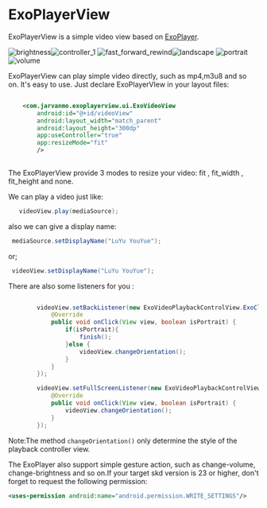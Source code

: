 # ExoPlayerView
ExoPlayerView is a simple video view based on [ExoPlayer](https://github.com/google/ExoPlayer).

![brightness](/images/brightness.png)![controller_1](/images/conroller_1.png)
![fast_forward_rewind](/images/fastforward_rewind.png)![landscape](/images/landscap.png)
![portrait](/images/portrait.png)![volume](/images/volume.png)

ExoPlayerView can play simple video directly, such as mp4,m3u8 and so on.
It's easy to use.
Just declare ExoPlayerVIew in your layout files:
```xml

    <com.jarvanmo.exoplayerview.ui.ExoVideoView
        android:id="@+id/videoView"
        android:layout_width="match_parent"
        android:layout_height="300dp"
        app:useController="true"
        app:resizeMode="fit"
        />
        
```
The ExoPlayerView provide 3 modes to resize your video: fit ,  fit_width , fit_height
and none.

We can play a video just like:
```java
   videoView.play(mediaSource);
```
also we can give a display name:
```java
 mediaSource.setDisplayName("LuYu YouYue");
```
or;
```java
 videoView.setDisplayName("LuYu YouYue");
```


There are also some listeners for you :
```java

        videoView.setBackListener(new ExoVideoPlaybackControlView.ExoClickListener() {
            @Override
            public void onClick(View view, boolean isPortrait) {
                if(isPortrait){
                    finish();
                }else {
                    videoView.changeOrientation();
                }
            }
        });

```

```java
        videoView.setFullScreenListener(new ExoVideoPlaybackControlView.ExoClickListener() {
            @Override
            public void onClick(View view, boolean isPortrait) {
                videoView.changeOrientation();
            }
        });
```
Note:The method `changeOrientation()` only determine the style of the 
playback controller view.

The ExoPlayer also support simple gesture action, such as change-volume,
change-brightness and so on.If your target skd version is 23
or higher, don't forget to request the following permission:
```xml
<uses-permission android:name="android.permission.WRITE_SETTINGS"/>
```